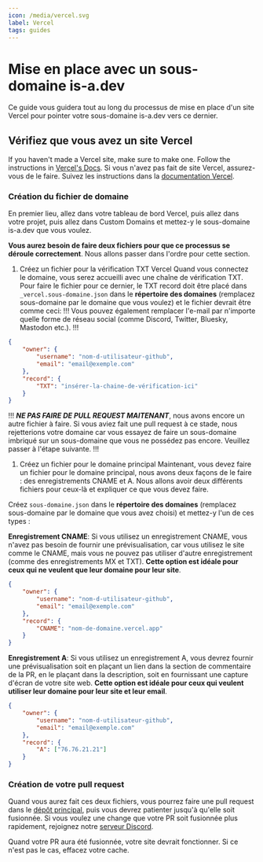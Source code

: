 ```yaml
---
icon: /media/vercel.svg
label: Vercel
tags: guides
---
```


# Mise en place avec un sous-domaine is-a.dev

Ce guide vous guidera tout au long du processus de mise en place d'un site Vercel pour pointer votre sous-domaine is-a.dev vers ce dernier.

## Vérifiez que vous avez un site Vercel

If you haven't made a Vercel site, make sure to make one. Follow the instructions in [Vercel's Docs](https://vercel.com/docs/getting-started-with-vercel).
Si vous n'avez pas fait de site Vercel, assurez-vous de le faire. Suivez les instructions dans la [documentation Vercel](https://vercel.com/docs/getting-started-with-vercel).

### Création du fichier de domaine

En premier lieu, allez dans votre tableau de bord Vercel, puis allez dans votre projet, puis allez dans Custom Domains et mettez-y le sous-domaine is-a.dev que vous voulez.

**Vous aurez besoin de faire deux fichiers pour que ce processus se déroule correctement**. Nous allons passer dans l'ordre pour cette section.

1. Créez un fichier pour la vérification TXT Vercel
   Quand vous connectez le domaine, vous serez accueilli avec une chaîne de vérification TXT. Pour faire le fichier pour ce dernier, le TXT record doit être placé dans `_vercel.sous-domaine.json` dans le **répertoire des domaines** (remplacez sous-domaine par le domaine que vous voulez) et le fichier devrait être comme ceci:
!!!
Vous pouvez également remplacer l'e-mail par n'importe quelle forme de réseau social (comme Discord, Twitter, Bluesky, Mastodon etc.).
!!!

```json
{
    "owner": {
        "username": "nom-d-utilisateur-github",
        "email": "email@exemple.com"
    },
    "record": {
        "TXT": "insérer-la-chaine-de-vérification-ici"
    }
}
```

!!!
**_NE PAS FAIRE DE PULL REQUEST MAITENANT_**, nous avons encore un autre fichier à faire. Si vous aviez fait une pull request à ce stade, nous rejetterions votre domaine car vous essayez de faire un sous-domaine imbriqué sur un sous-domaine que vous ne possédez pas encore. Veuillez passer à l'étape suivante.
!!!

1. Créez un fichier pour le domaine principal
   Maintenant, vous devez faire un fichier pour le domaine principal, nous avons deux façons de le faire : des enregistrements CNAME et A. Nous allons avoir deux différents fichiers pour ceux-là et expliquer ce que vous devez faire.

Créez `sous-domaine.json` dans le **répertoire des domaines** (remplacez sous-domaine par le domaine que vous avez choisi) et mettez-y l'un de ces types :

**Enregistrement CNAME**: Si vous utilisez un enregistrement CNAME, vous n'avez pas besoin de fournir une prévisualisation, car vous utilisez le site comme le CNAME, mais vous ne pouvez pas utiliser d'autre enregistrement (comme des enregistrements MX et TXT). **Cette option est idéale pour ceux qui ne veulent que leur domaine pour leur site**.

```json
{
    "owner": {
        "username": "nom-d-utilisateur-github",
        "email": "email@exemple.com"
    },
    "record": {
        "CNAME": "nom-de-domaine.vercel.app"
    }
}
```

**Enregistrement A**: Si vous utilisez un enregistrement A, vous devrez fournir une prévisualisation soit en plaçant un lien dans la section de commentaire de la PR, en le plaçant dans la description, soit en fournissant une capture d'écran de votre site web. **Cette option est idéale pour ceux qui veulent utiliser leur domaine pour leur site et leur email**.

```json
{
    "owner": {
        "username": "nom-d-utilisateur-github",
        "email": "email@exemple.com"
    },
    "record": {
        "A": ["76.76.21.21"]
    }
}
```

### Création de votre pull request

Quand vous aurez fait ces deux fichiers, vous pourrez faire une pull request dans le [dépôt principal](https://github.com/is-a-dev/register), puis vous devrez patienter jusqu'à qu'elle soit fusionnée. Si vous voulez une change que votre PR soit fusionnée plus rapidement, rejoignez notre [serveur Discord](https://discord.gg/is-a-dev-830872854677422150).

Quand votre PR aura été fusionnée, votre site devrait fonctionner. Si ce n'est pas le cas, effacez votre cache.